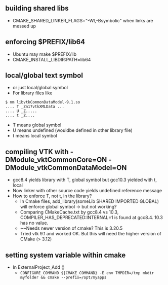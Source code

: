 ## building shared libs
- CMAKE_SHARED_LINKER_FLAGS="-Wl,-Bsymbolic" when links are messed up

## enforcing $PREFIX/lib64
- Ubuntu may make $PREFIX/lib
- CMAKE_INSTALL_LIBDIR:PATH=lib64

## local/global text symbol
- or just local/global symbol
- For library files like
```
$ nm libvtkCommonDataModel-9.1.so
.... T _Zn17vtkXMLData ...
.... U _Z.....
.... t _Z....
```
- T means global symbol
- U means undefined (wouldbe defined in other library file)
- t means local symbol

## compiling VTK with -DModule_vktCommonCore=ON -DModule_vtkCommonDataModel=ON
- gcc8.4 yields library with T, global symbol but gcc10.3 yielded with t, local
- Now linker with other source code yields undefined reference message
- How to enforce T, not t, in the library?
  - In Cmake files, add_library(someLib SHARED IMPORTED GLOBAL) will enforce global symbol -> but not working?
  - Comparing CMakeCache.txt by gcc8.4 vs 10.3, COMPILER_HAS_DEPRECATED:INTERNAL=1 is found at gcc8.4. 10.3 has no value.
  - ~~Needs newer version of cmake? This is 3.20.5
  - Tried vtk 9.1 and worked OK. But this will need the higher version of CMake (> 3.12)

## setting system variable within cmake
- In ExternalProject_Add ()
  - `CONFIGURE_COMMAND ${CMAKE_COMMAND} -E env TMPDIR=/tmp mkdir myfolder && cmake --prefix=/opt/myapps`
